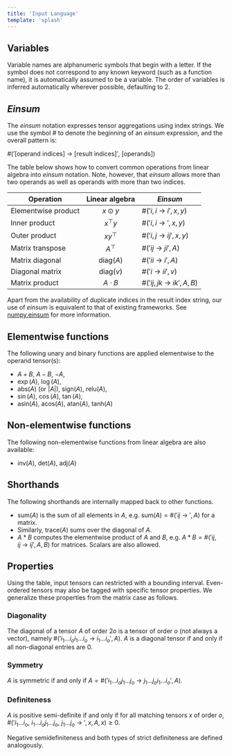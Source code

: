 ```yaml
---
title: 'Input Language'
template: 'splash'
---
```

## Variables
Variable names are alphanumeric symbols that begin with a letter.
If the symbol does not correspond to any known keyword (such as a function name), it is automatically assumed to be a variable.
The order of variables is inferred automatically wherever possible, defaulting to 2.

## *Einsum*
The *einsum* notation expresses tensor aggregations using index strings.
We use the symbol # to denote the beginning of an *einsum* expression, and the overall pattern is:

$\#('[\text{operand indices}]~\rightarrow~[\text{result indices}]',~[\text{operands}])$

The table below shows how to convert common operations from linear algebra into *einsum* notation.
Note, however, that *einsum* allows more than two operands as well as operands with more than two indices.

| Operation           | Linear algebra | *Einsum*                            |
| ------------------- | :------------: | ----------------------------------- |
| Elementwise product |   $x\odot y$   | $\#('i,i~\rightarrow~i', x, y)$     |
| Inner product       |   $x^\top y$   | $\#('i, i~\rightarrow~', x, y)$     |
| Outer product       |   $xy^\top$    | $\#('i, j~\rightarrow~ij', x, y)$   |
| Matrix transpose    |    $A^\top$    | $\#('ij~\rightarrow~ji', A)$        |
| Matrix diagonal     |   diag$(A)$    | $\#('ii~\rightarrow~i', A)$         |
| Diagonal matrix     |   diag$(v)$    | $\#('i~\rightarrow~ii', v)$         |
| Matrix product      |  $A \cdot B$   | $\#('ij, jk~\rightarrow~ik', A, B)$ |

Apart from the availability of duplicate indices in the result index string, our use of *einsum* is equivalent to that of existing frameworks.
See [numpy.einsum](https://numpy.org/doc/stable/reference/generated/numpy.einsum.html) for more information.

## Elementwise functions
The following unary and binary functions are applied elementwise to the operand tensor(s):

 - $A+B$, $A-B$, $-A$,
 - $\exp(A)$, $\log(A)$, 
 - $\text{abs}(A)$ (or $|A|$), $\text{sign}(A)$, $\text{relu}(A)$,
 - $\sin(A)$, $\cos(A)$, $\tan(A)$,
 - $\text{asin}(A)$, $\text{acos}(A)$, $\text{atan}(A)$, $\text{tanh}(A)$

## Non-elementwise functions
The following non-elementwise functions from linear algebra are also available:

 - $\text{inv}(A)$, $\text{det}(A)$, $\text{adj}(A)$

## Shorthands
The following shorthands are internally mapped back to other functions.

 - $\text{sum}(A)$ is the sum of all elements in $A$, e.g. $\text{sum}(A) = \#('ij ~\rightarrow~ ', A)$ for a matrix.
 - Similarly, $\text{trace}(A)$ sums over the diagonal of $A$.
 - $A*B$ computes the elementwise product of $A$ and $B$, e.g. $A*B = \#('ij, ij ~\rightarrow~ ij', A, B)$ for matrices. Scalars are also allowed. 

## Properties
Using the table, input tensors can restricted with a bounding interval.
Even-ordered tensors may also be tagged with specific tensor properties.
We generalize these properties from the matrix case as follows.

### Diagonality
The diagonal of a tensor $A$ of order $2o$ is a tensor of order $o$ (not always a vector), namely $\#('i_1\dots i_o i_1\dots i_o ~\rightarrow~ i_1\dots i_o', A)$.
$A$ is a diagonal tensor if and only if all non-diagonal entries are $0$.

### Symmetry
$A$ is symmetric if and only if $A = \#('i_1\dots i_o j_1\dots j_o ~\rightarrow~ j_1\dots j_o i_1\dots i_o', A)$.

### Definiteness
$A$ is positive semi-definite if and only if for all matching tensors $x$ of order $o$, $\#('i_1\dots i_o,~i_1\dots i_o j_1\dots j_o,~j_1\dots j_o ~\rightarrow~', x, A, x) \geq 0$.

Negative semidefiniteness and both types of strict definiteness are defined analogously.